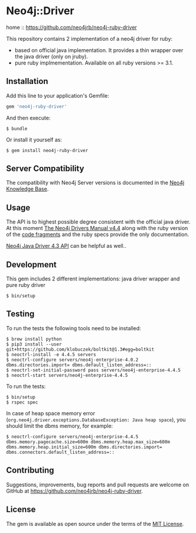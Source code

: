 # Neo4j::Driver

home  :: https://github.com/neo4jrb/neo4j-ruby-driver

This repository contains 2 implementation of a neo4j driver for ruby:
- based on official java implementation. It provides a thin wrapper over the java driver (only on jruby).
- pure ruby implmementation. Available on all ruby versions >= 3.1.

## Installation

Add this line to your application's Gemfile:

```ruby
gem 'neo4j-ruby-driver'
```

And then execute:

    $ bundle

Or install it yourself as:

    $ gem install neo4j-ruby-driver

## Server Compatibility

The compatibility with Neo4j Server versions is documented in the [Neo4j Knowledge Base](https://neo4j.com/developer/kb/neo4j-supported-versions/).

## Usage

The API is to highest possible degree consistent with the official java driver. 
At this moment [The Neo4j Drivers Manual v4.4](https://neo4j.com/docs/java-manual/current/) along with the ruby version of the [code fragments](https://github.com/neo4jrb/neo4j-ruby-driver/blob/master/docs/dev_manual_examples.rb) and the ruby specs provide the only documentation. 

[Neo4j Java Driver 4.3 API](https://neo4j.com/docs/api/java-driver/current/) can be helpful as well..

## Development

This gem includes 2 different implementations: java driver wrapper and pure ruby driver

    $ bin/setup 
     
## Testing

To run the tests the following tools need to be installed:

    $ brew install python
    $ pip3 install --user git+https://github.com/klobuczek/boltkit@1.3#egg=boltkit
    $ neoctrl-install -e 4.4.5 servers
    $ neoctrl-configure servers/neo4j-enterprise-4.0.2 dbms.directories.import= dbms.default_listen_address=::
    $ neoctrl-set-initial-password pass servers/neo4j-enterprise-4.4.5
    $ neoctrl-start servers/neo4j-enterprise-4.4.5

To run the tests:
```console
$ bin/setup
$ rspec spec
```

In case of heap space memory error (`org.neo4j.driver.exceptions.DatabaseException: Java heap space`), you should limit the dbms memory, for example:

```console
$ neoctrl-configure servers/neo4j-enterprise-4.4.5 dbms.memory.pagecache.size=600m dbms.memory.heap.max_size=600m dbms.memory.heap.initial_size=600m dbms.directories.import= dbms.connectors.default_listen_address=::
```

## Contributing

Suggestions, improvements, bug reports and pull requests are welcome on GitHub at https://github.com/neo4jrb/neo4j-ruby-driver.

## License

The gem is available as open source under the terms of the [MIT License](https://opensource.org/licenses/MIT).

